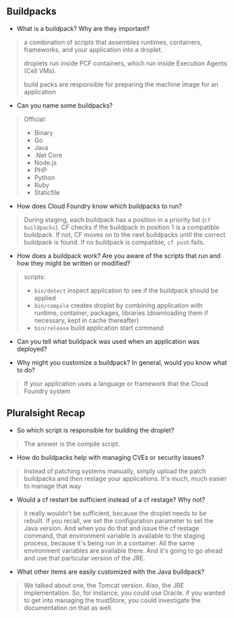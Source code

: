 ## Buildpacks

- What is a buildpack? Why are they important?
> a combination of scripts that assembles runtimes, containers, frameworks, and your application into a droplet.
>
> droplets run inside PCF containers, which run inside Execution Agents (Cell VMs).
>
> build packs are responsible for preparing the machine image for an application

- Can you name some buildpacks?

> Official: 
> - Binary
> - Go
> - Java
> - .Net Core
> - Node.js
> - PHP
> - Python
> - Ruby
> - Staticfile


- How does Cloud Foundry know which buildpacks to run?

> During staging, each buildpack has a position in a priority list (`cf buildpacks`). CF checks if the buildpack in position 1 is a compatible buildpack. If not, CF moves on to the next buildpacks until the correct buildpack is found. If no buildpack is compatible, `cf push` fails.

- How does a buildpack work? Are you aware of the scripts that run and how  they might be written or modified?

> scripts:
> - `bin/detect`
> inspect application to see if the buildpack should be applied
> - `bin/compile` 
> creates droplet by combining application with runtime, container, packages, libraries (downloading them if necessary, kept in cache thereafter)
> - `bin/release`
> build application start command

- Can you tell what buildpack was used when an application was deployed?

- Why might you customize a buildpack? In general, would you know what to do?
> If your application uses a language or framework that the Cloud Foundry system


## Pluralsight Recap
- So which script is responsible for building the droplet? 
> The answer is the compile script.
		
- How do buildpacks help with managing CVEs or security issues? 
> Instead of patching systems manually, simply upload the patch buildpacks and then restage your applications. It's much, much easier to manage that way
		
- Would a cf restart be sufficient instead of a cf restage? Why not? 
> it really wouldn't be sufficient, because the droplet needs to be rebuilt. 
> If you recall, we set the configuration parameter to set the Java version. And when you do that and issue the cf restage command, that environment variable is available to the staging process, because it's being run in a container. All the same environment variables are available there. And it's going to go ahead and use that particular version of the JRE. 
		
- What other items are easily customized with the Java buildpack? 
> We talked about one, the Tomcat version. 
> Also, the JRE implementation. So, for instance, you could use Oracle. 
> if you wanted to get into managing the trustStore, you could investigate the documentation on that as well. 
